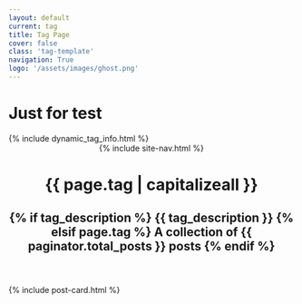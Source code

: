 ```yaml
---
layout: default
current: tag
title: Tag Page
cover: false
class: 'tag-template'
navigation: True
logo: '/assets/images/ghost.png'
---
```


<!-- default -->
<!-- The tag above means - insert everything in this file into the {body} of the default.hbs template -->

<!-- The big featured header, it uses blog cover image as a BG if available -->
<!-- #tag -->
<h1>Just for test</h1>
{% include dynamic_tag_info.html %}
<header class="site-header outer {% if cover or page.cover %}" style="background-image: url({{ site.baseurl }}{% if cover %}{{ cover }}{% else %}{{ page.cover }}{% endif%}) {% else %}no-cover{% endif %}">
    <div class="inner">
        {% include site-nav.html %}
        <div class="site-header-content">
            <h1 class="site-title">{{ page.tag | capitalizeall }}</h1>
            <h2 class="site-description">
                {% if tag_description %}
                    {{ tag_description }}
                {% elsif page.tag %}
    			    A collection of {{ paginator.total_posts }} posts
                {% endif %}
            </h2>
        </div>
    </div>
</header>
<!-- tag -->

<!-- The main content area -->
<main id="site-main" class="site-main outer" role="main">
    <div class="inner">
        <div class="post-feed">
            <!-- The tag below includes the markup for each post - partials/post-card.hbs -->
            {%  include post-card.html %}
        </div>
    </div>
</main>
